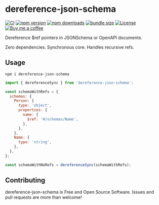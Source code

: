 # dereference-json-schema

[![CI](https://github.com/anttiviljami/dereference-json-schema/workflows/CI/badge.svg)](https://github.com/anttiviljami/dereference-json-schema/actions?query=workflow%3ACI)
[![npm version](https://img.shields.io/npm/v/dereference-json-schema.svg)](https://www.npmjs.com/package/dereference-json-schema)
[![npm downloads](https://img.shields.io/npm/dw/dereference-json-schema)](https://www.npmjs.com/package/dereference-json-schema)
[![bundle size](https://img.shields.io/bundlephobia/minzip/dereference-json-schema?label=gzip%20bundle)](https://bundlephobia.com/package/dereference-json-schema)
[![License](http://img.shields.io/:license-mit-blue.svg)](https://github.com/anttiviljami/dereference-json-schema/blob/master/LICENSE)
[![Buy me a coffee](https://img.shields.io/badge/donate-buy%20me%20a%20coffee-orange)](https://buymeacoff.ee/anttiviljami)

Dereference $ref pointers in JSONSchema or OpenAPI documents.

Zero dependencies. Synchronous core. Handles recursive refs.

## Usage

```
npm i dereference-json-schema
```

```js
import { dereferenceSync } from 'dereference-json-schema';

const schemaWithRefs = {
  schemas: {
    Person: {
      type: 'object',
      properties: {
        name: {
          $ref: '#/schemas/Name',
        },
      },
    },
    Name: {
      type: 'string',
    },
  },
};

const schemaWithNoRefs = dereferenceSync(schemaWithRefs);
```

## Contributing

dereference-json-schema is Free and Open Source Software. Issues and pull requests are more than welcome!
